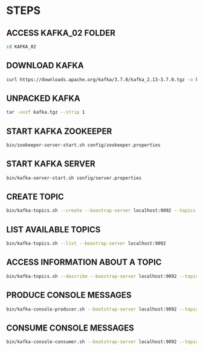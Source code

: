 # STEPS

## ACCESS KAFKA_02 FOLDER

```sh
cd KAFKA_02
```
## DOWNLOAD KAFKA
```sh
curl https://downloads.apache.org/kafka/3.7.0/kafka_2.13-3.7.0.tgz -o kafka.tgz
```

## UNPACKED KAFKA
```sh
tar -xvzf kafka.tgz --strip 1
```

## START KAFKA ZOOKEEPER
```sh
bin/zookeeper-server-start.sh config/zookeeper.properties
```

## START KAFKA SERVER
```sh
bin/kafka-server-start.sh config/server.properties
```

## CREATE TOPIC
```sh
bin/kafka-topics.sh --create --boostrap-server localhost:9092 --topics cities
```

## LIST AVAILABLE TOPICS
```sh
bin/kafka-topics.sh --list --boostrap-server localhost:9092
```

## ACCESS INFORMATION ABOUT A TOPIC
```sh
bin/kafka-topics.sh --describe --boostrap-server localhost:9092 --topics cities
```

## PRODUCE CONSOLE MESSAGES
```sh
bin/kafka-console-producer.sh --bootstrap-server localhost:9092 --topic cities
```

## CONSUME CONSOLE MESSAGES
```sh
bin/kafka-console-consumer.sh --bootstrap-server localhost:9092 --topic cities
```